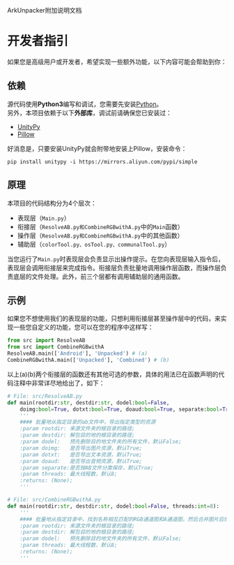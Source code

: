 ArkUnpacker附加说明文档
# 开发者指引

如果您是高级用户或开发者，希望实现一些额外功能，以下内容可能会帮助到你：  

## 依赖
源代码使用**Python3**编写和调试，您需要先安装[Python](https://www.python.org/downloads)。  
另外，本项目依赖于以下**外部库**，调试前请确保您已安装过：
* [UnityPy](https://github.com/K0lb3/UnityPy)
* [Pillow](https://github.com/python-pillow/Pillow)

好消息是，只要安装UnityPy就会附带地安装上Pillow，安装命令：
```
pip install unitypy -i https://mirrors.aliyun.com/pypi/simple
```

## 原理
本项目的代码结构分为4个层次：
* 表现层（`Main.py`）
* 衔接层（`ResolveAB.py和CombineRGBwithA.py`中的`Main`函数）
* 操作层（`ResolveAB.py和CombineRGBwithA.py`中的其他函数）
* 辅助层（`colorTool.py、osTool.py、communalTool.py`）

当您运行了`Main.py`时表现层会负责显示出操作提示。在您向表现层输入指令后，表现层会调用衔接层来完成指令。衔接层负责批量地调用操作层函数，而操作层负责底层的文件处理。此外，前三个层都有调用辅助层的通用函数。

## 示例
如果您不想使用我们的表现层的功能，只想利用衔接层甚至操作层中的代码，来实现一些您自定义的功能，您可以在您的程序中这样写：
```Python
from src import ResolveAB
from src import CombineRGBwithA
ResolveAB.main(['Android'], 'Unpacked') # (a)
CombineRGBwithA.main(['Unpacked'], 'Combined') # (b)
```

以上(a)(b)两个衔接层的函数还有其他可选的参数，具体的用法已在函数声明的代码注释中非常详尽地给出了，如下：
```Python
# File: src/ResolveAB.py
def main(rootdir:str, destdir:str, dodel:bool=False, 
    doimg:bool=True, dotxt:bool=True, doaud:bool=True, separate:bool=True, threads:int=8):
    '''
    #### 批量地从指定目录的ab文件中，导出指定类型的资源
    :param rootdir: 来源文件夹的根目录的路径;
    :param destdir: 解包目的地的根目录的路径;
    :param dodel:   预先删除目的地文件夹的所有文件，默认False;
    :param doimg:   是否导出图片资源，默认True;
    :param dotxt:   是否导出文本资源，默认True;
    :param doaud:   是否导出音频资源，默认True;
    :param separate:是否按AB文件分类保存，默认True;
    :param threads: 最大线程数，默认8;
    :returns: (None);
    '''

# File: src/CombineRGBwithA.py
def main(rootdir:str, destdir:str, dodel:bool=False, threads:int=8):
    '''
    #### 批量地从指定目录中，找到名称相互匹配的RGB通道图和A通道图，然后合并图片后保存到另一目录
    :param rootdir: 来源文件夹的根目录的路径;
    :param destdir: 解包目的地的根目录的路径;
    :param dodel:   预先删除目的地文件夹的所有文件，默认False;
    :param threads: 最大线程数，默认8;
    :returns: (None);
    '''
```

